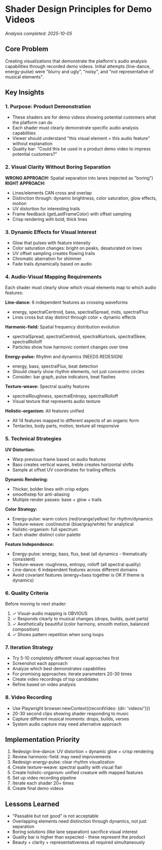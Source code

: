 # Shader Design Principles for Demo Videos
*Analysis completed: 2025-10-05*

## Core Problem
Creating visualizations that demonstrate the platform's audio analysis capabilities through recorded demo videos. Initial attempts (line-dance, energy-pulse) were "blurry and ugly", "noisy", and "not representative of musical elements".

## Key Insights

### 1. Purpose: Product Demonstration
- These shaders are for demo videos showing potential customers what the platform can do
- Each shader must clearly demonstrate specific audio analysis capabilities
- Viewer should understand "this visual element = this audio feature" without explanation
- Quality bar: "Could this be used in a product demo video to impress potential customers?"

### 2. Visual Clarity Without Boring Separation
**WRONG APPROACH:** Spatial separation into lanes (rejected as "boring")
**RIGHT APPROACH:**
- Lines/elements CAN cross and overlap
- Distinction through: dynamic brightness, color saturation, glow effects, motion
- UV distortion for interesting trails
- Frame feedback (getLastFrameColor) with offset sampling
- Crisp rendering with bold, thick lines

### 3. Dynamic Effects for Visual Interest
- Glow that pulses with feature intensity
- Color saturation changes: bright on peaks, desaturated on lows
- UV offset sampling creates flowing trails
- Chromatic aberration for shimmer
- Fade trails dynamically based on audio

### 4. Audio-Visual Mapping Requirements
Each shader must clearly show which visual elements map to which audio features:

**Line-dance:** 6 independent features as crossing waveforms
- energy, spectralCentroid, bass, spectralSpread, mids, spectralFlux
- Lines cross but stay distinct through color + dynamic effects

**Harmonic-field:** Spatial frequency distribution evolution
- spectralSpread, spectralCentroid, spectralKurtosis, spectralSkew, spectralRolloff
- Particles show how harmonic content changes over time

**Energy-pulse:** Rhythm and dynamics (NEEDS REDESIGN)
- energy, bass, spectralFlux, beat detection
- Should clearly show rhythm elements, not just concentric circles
- Consider: bar graph, pulse indicators, beat flashes

**Texture-weave:** Spectral quality features
- spectralRoughness, spectralEntropy, spectralRolloff
- Visual texture that represents audio texture

**Holistic-organism:** All features unified
- All 14 features mapped to different aspects of an organic form
- Tentacles, body parts, motion, texture all responsive

### 5. Technical Strategies

**UV Distortion:**
- Warp previous frame based on audio features
- Bass creates vertical waves, treble creates horizontal shifts
- Sample at offset UV coordinates for trailing effects

**Dynamic Rendering:**
- Thicker, bolder lines with crisp edges
- smoothstep for anti-aliasing
- Multiple render passes: base + glow + trails

**Color Strategy:**
- Energy-pulse: warm colors (red/orange/yellow) for rhythm/dynamics
- Texture-weave: cool/neutral (blue/gray/white) for analytical
- Holistic-organism: full spectrum
- Each shader distinct color palette

**Feature Independence:**
- Energy-pulse: energy, bass, flux, beat (all dynamics - thematically consistent)
- Texture-weave: roughness, entropy, rolloff (all spectral quality)
- Line-dance: 6 independent features across different domains
- Avoid covariant features (energy+bass together is OK if theme is dynamics)

### 6. Quality Criteria
Before moving to next shader:
1. ✓ Visual-audio mapping is OBVIOUS
2. ✓ Responds clearly to musical changes (drops, builds, quiet parts)
3. ✓ Aesthetically beautiful (color harmony, smooth motion, balanced composition)
4. ✓ Shows pattern repetition when song loops

### 7. Iteration Strategy
- Try 5-10 completely different visual approaches first
- Screenshot each approach
- Analyze which best demonstrates capabilities
- For promising approaches: iterate parameters 20-30 times
- Create video recordings of top candidates
- Refine based on video analysis

### 8. Video Recording
- Use Playwright browser.newContext({recordVideo: {dir: 'videos/'}})
- 20-30 second clips showing shader responding to music
- Capture different musical moments: drops, builds, verses
- System audio capture may need alternative approach

## Implementation Priority
1. Redesign line-dance: UV distortion + dynamic glow + crisp rendering
2. Review harmonic-field: may need improvements
3. Redesign energy-pulse: clear rhythm visualization
4. Create texture-weave: spectral quality with visual flair
5. Create holistic-organism: unified creature with mapped features
6. Set up video recording pipeline
7. Iterate each shader 20+ times
8. Create final demo videos

## Lessons Learned
- "Passable but not good" is not acceptable
- Overlapping elements need distinction through dynamics, not just separation
- Boring solutions (like lane separation) sacrifice visual interest
- Quality bar is higher than expected - these represent the product
- Beauty + clarity + representativeness all required simultaneously
